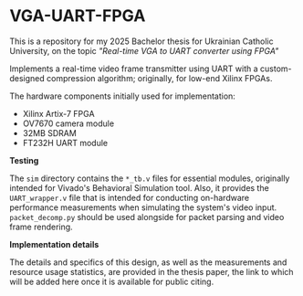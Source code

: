 # VGA-UART-FPGA

This is a repository for my 2025 Bachelor thesis for Ukrainian Catholic University, on the topic *"Real-time VGA to UART converter using FPGA"*

Implements a real-time video frame transmitter using UART with a custom-designed compression algorithm; originally, for low-end Xilinx FPGAs.

The hardware components initially used for implementation:

- Xilinx Artix-7 FPGA
- OV7670 camera module
- 32MB SDRAM
- FT232H UART module

**Testing**

The `sim` directory contains the `*_tb.v` files for essential modules, originally intended for Vivado's Behavioral Simulation tool. Also, it provides the `UART_wrapper.v` file that is intended for conducting on-hardware performance measurements when simulating the system's video input. `packet_decomp.py` should be used alongside for packet parsing and video frame rendering.

**Implementation details**

The details and specifics of this design, as well as the measurements and resource usage statistics, are provided in the thesis paper, the link to which will be added here once it is available for public citing.
